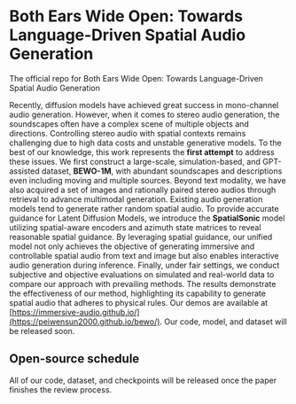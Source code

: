 # Both Ears Wide Open: Towards Language-Driven Spatial Audio Generation

The official repo for Both Ears Wide Open: Towards Language-Driven Spatial Audio Generation

Recently, diffusion models have achieved great success in mono-channel audio generation. However, when it comes to stereo audio generation, the soundscapes often have a complex scene of multiple objects and directions. Controlling stereo audio with spatial contexts remains challenging due to high data costs and unstable generative models. To the best of our knowledge, this work represents the **first attempt** to address these issues. We first construct a large-scale, simulation-based, and GPT-assisted dataset, **BEWO-1M**, with abundant soundscapes and descriptions even including moving and multiple sources. Beyond text modality, we have also acquired a set of images and rationally paired stereo audios through retrieval to advance multimodal generation. Existing audio generation models tend to generate rather random spatial audio. To provide accurate guidance for Latent Diffusion Models, we introduce the **SpatialSonic** model utilizing spatial-aware encoders and azimuth state matrices to reveal reasonable spatial guidance. By leveraging spatial guidance, our unified model not only achieves the objective of generating immersive and controllable spatial audio from text and image but also enables interactive audio generation during inference. Finally, under fair settings, we conduct subjective and objective evaluations on simulated and real-world data to compare our approach with prevailing methods. The results demonstrate the effectiveness of our method, highlighting its capability to generate spatial audio that adheres to physical rules. Our demos are available at [https://immersive-audio.github.io/](https://peiwensun2000.github.io/bewo/). Our code, model, and dataset will be released soon.

## Open-source schedule

All of our code, dataset, and checkpoints will be released once the paper finishes the review process.
